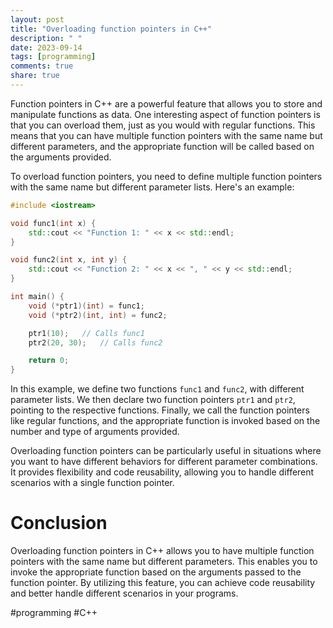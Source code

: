```yaml
---
layout: post
title: "Overloading function pointers in C++"
description: " "
date: 2023-09-14
tags: [programming]
comments: true
share: true
---
```


Function pointers in C++ are a powerful feature that allows you to store and manipulate functions as data. One interesting aspect of function pointers is that you can overload them, just as you would with regular functions. This means that you can have multiple function pointers with the same name but different parameters, and the appropriate function will be called based on the arguments provided.

To overload function pointers, you need to define multiple function pointers with the same name but different parameter lists. Here's an example:

```c++
#include <iostream>

void func1(int x) {
    std::cout << "Function 1: " << x << std::endl;
}

void func2(int x, int y) {
    std::cout << "Function 2: " << x << ", " << y << std::endl;
}

int main() {
    void (*ptr1)(int) = func1;
    void (*ptr2)(int, int) = func2;

    ptr1(10);   // Calls func1
    ptr2(20, 30);   // Calls func2

    return 0;
}
```

In this example, we define two functions `func1` and `func2`, with different parameter lists. We then declare two function pointers `ptr1` and `ptr2`, pointing to the respective functions. Finally, we call the function pointers like regular functions, and the appropriate function is invoked based on the number and type of arguments provided.

Overloading function pointers can be particularly useful in situations where you want to have different behaviors for different parameter combinations. It provides flexibility and code reusability, allowing you to handle different scenarios with a single function pointer.

# Conclusion

Overloading function pointers in C++ allows you to have multiple function pointers with the same name but different parameters. This enables you to invoke the appropriate function based on the arguments passed to the function pointer. By utilizing this feature, you can achieve code reusability and better handle different scenarios in your programs.

#programming #C++